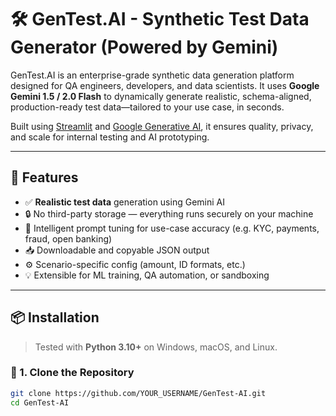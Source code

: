 # 🛠️ GenTest.AI - Synthetic Test Data Generator (Powered by Gemini)

GenTest.AI is an enterprise-grade synthetic data generation platform designed for QA engineers, developers, and data scientists. It uses **Google Gemini 1.5 / 2.0 Flash** to dynamically generate realistic, schema-aligned, production-ready test data—tailored to your use case, in seconds.

Built using [Streamlit](https://streamlit.io) and [Google Generative AI](https://ai.google), it ensures quality, privacy, and scale for internal testing and AI prototyping.

---

## 🎯 Features

- ✅ **Realistic test data** generation using Gemini AI
- 🔒 No third-party storage — everything runs securely on your machine
- 🧠 Intelligent prompt tuning for use-case accuracy (e.g. KYC, payments, fraud, open banking)
- 📥 Downloadable and copyable JSON output
- ⚙️ Scenario-specific config (amount, ID formats, etc.)
- 💡 Extensible for ML training, QA automation, or sandboxing

---

## 📦 Installation

> Tested with **Python 3.10+** on Windows, macOS, and Linux.

### 🔧 1. Clone the Repository

```bash
git clone https://github.com/YOUR_USERNAME/GenTest-AI.git
cd GenTest-AI
